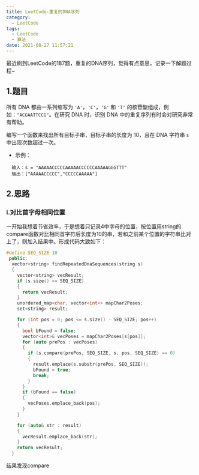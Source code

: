 ```yaml
---
title: LeetCode-重复的DNA序列
category:
  - LeetCode
tags:
  - LeetCode
  - 算法
date: 2021-08-27 11:57:21
---
```


最近刷到LeetCode的187题，重复的DNA序列，觉得有点意思，记录一下解题过程~
<!-- more -->

## 1.题目

所有 DNA 都由一系列缩写为 `'A'`，`'C'`，`'G'` 和 `'T'` 的核苷酸组成，例如：`"ACGAATTCCG"`。在研究 DNA 时，识别 DNA 中的重复序列有时会对研究非常有帮助。

编写一个函数来找出所有目标子串，目标子串的长度为 10，且在 DNA 字符串 `s` 中出现次数超过一次。

* 示例：

```
  输入：s = "AAAAACCCCCAAAAACCCCCCAAAAAGGGTTT"
  输出：["AAAAACCCCC","CCCCCAAAAA"]
```

## 2.思路

### i.对比首字母相同位置

一开始我想着节省效率，于是想着只记录4中字母的位置，按位置用string的compare函数对比相同首字符后长度为10的串，若和之前某个位置的字符串比对上了，则加入结果中。形成代码大致如下：

``` cpp
#define SEQ_SIZE 10
 public:
  vector<string> findRepeatedDnaSequences(string s)
  {
    vector<string> vecResult;
    if (s.size() <= SEQ_SIZE)
    {
      return vecResult;
    }
    unordered_map<char, vector<int>> mapChar2Poses;
    set<string> result;

    for (int pos = 0; pos <= s.size() - SEQ_SIZE; pos++)
    {
      bool bFound = false;
      vector<int>& vecPoses = mapChar2Poses[s[pos]];
      for (auto prePos : vecPoses)
      {
        if (s.compare(prePos, SEQ_SIZE, s, pos, SEQ_SIZE) == 0)
        {
          result.emplace(s.substr(prePos, SEQ_SIZE));
          bFound = true;
          break;
        }
      }
      if (bFound == false)
      {
        vecPoses.emplace_back(pos);
      }
    }

    for (auto& str : result)
    {
      vecResult.emplace_back(str);
    }
    return vecResult;
  }
```

结果发现compare
